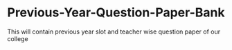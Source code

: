 # Previous-Year-Question-Paper-Bank
This will contain previous year slot and teacher wise question paper of our college
